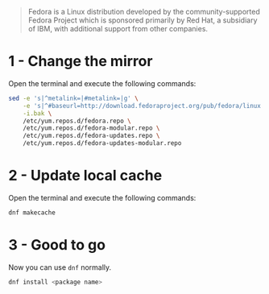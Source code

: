 > Fedora is a Linux distribution developed by the community-supported Fedora Project which is sponsored primarily by Red Hat, a subsidiary of IBM, with additional support from other companies.

# 1 - Change the mirror

Open the terminal and execute the following commands:

```bash
sed -e 's|^metalink=|#metalink=|g' \
    -e 's|^#baseurl=http://download.fedoraproject.org/pub/fedora/linux|baseurl={{link}}|g' \
    -i.bak \
    /etc/yum.repos.d/fedora.repo \
    /etc/yum.repos.d/fedora-modular.repo \
    /etc/yum.repos.d/fedora-updates.repo \
    /etc/yum.repos.d/fedora-updates-modular.repo
```

# 2 - Update local cache

Open the terminal and execute the following commands:

```bash
dnf makecache
```

# 3 - Good to go

Now you can use `dnf` normally.

```bash
dnf install <package name>
```
